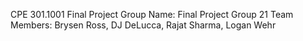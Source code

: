 CPE 301.1001 Final Project 
Group Name: Final Project Group 21
Team Members: Brysen Ross, DJ DeLucca, Rajat Sharma, Logan Wehr

